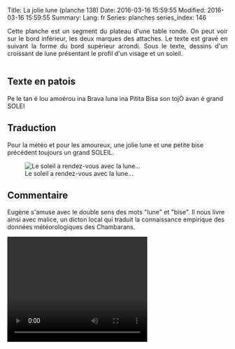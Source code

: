 Title: La jolie lune (planche 138)
Date: 2016-03-16 15:59:55
Modified: 2016-03-16 15:59:55
Summary: 
Lang: fr
Series: planches
series_index: 146

<p style="text-align:justify;">Cette planche est un segment du plateau d'une table ronde. On peut voir sur le bord inférieur, les deux marques des attaches. Le texte est gravé en suivant la forme du bord supérieur arrondi. Sous le texte, dessins d'un croissant de lune présentant le profil d'un visage et un soleil.</p>

<figure class="image-block" style="float: center;">
  <img alt="" src="{static}/images/planche_138.png">
  <figcaption style="max-width: 709px"></figcaption>
</figure>


## Texte en patois
Pe le tan é lou amoérou ina Brava luna ina Pitita Bisa son tojÒ avan é grand SOLEI


## Traduction
Pour la météo et pour les amoureux, une jolie lune et une petite bise précédent toujours un grand SOLEIL.


<figure class="image-block" style="float: center;">
  <img alt="Le soleil a rendez-vous avec la lune…" src="{static}/images/planche_138_detail_dessin.png">
  <figcaption style="max-width: 302px">Le soleil a rendez-vous avec la lune…</figcaption>
</figure>


## Commentaire
Eugène s'amuse avec le double sens des mots "lune" et "bise". Il nous livre ainsi avec malice, un dicton local qui traduit la connaissance empirique des données météorologiques des Chambarans.



<video width="320" height="240" controls>
  <source src="https://d1njpgd0ygatdn.cloudfront.net/video_138.mp4" type="video/mp4">
</video>
